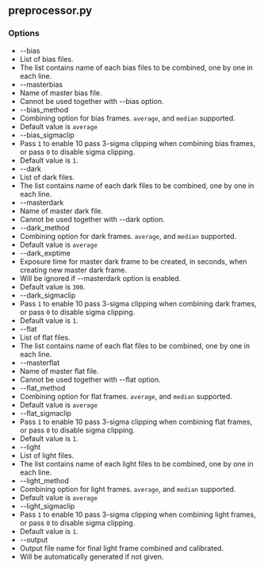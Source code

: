 ## preprocessor.py
### Options
* --bias
 * List of bias files.
 * The list contains name of each bias files to be combined, one by one in each line.
* --masterbias
 * Name of master bias file.
 * Cannot be used together with --bias option.
* --bias_method
 * Combining option for bias frames. ```average```, and ```median``` supported.
 * Default value is ```average```
* --bias_sigmaclip
 * Pass ```1``` to enable 10 pass 3-sigma clipping when combining bias frames, or pass ```0``` to disable sigma clipping.
 * Default value is ```1```.
* --dark
 * List of dark files.
 * The list contains name of each dark files to be combined, one by one in each line.
* --masterdark
 * Name of master dark file.
 * Cannot be used together with --dark option.
* --dark_method
 * Combining option for dark frames. ```average```, and ```median``` supported.
 * Default value is ```average```
* --dark_exptime
 * Exposure time for master dark frame to be created, in seconds, when creating new master dark frame.
 * Will be ignored if --masterdark option is enabled.
 * Default value is ```300```.
* --dark_sigmaclip
 * Pass ```1``` to enable 10 pass 3-sigma clipping when combining dark frames, or pass ```0``` to disable sigma clipping.
 * Default value is ```1```.
* --flat
 * List of flat files.
 * The list contains name of each flat files to be combined, one by one in each line.
* --masterflat
 * Name of master flat file.
 * Cannot be used together with --flat option.
* --flat_method
 * Combining option for flat frames. ```average```, and ```median``` supported.
 * Default value is ```average```
* --flat_sigmaclip
 * Pass ```1``` to enable 10 pass 3-sigma clipping when combining flat frames, or pass ```0``` to disable sigma clipping.
 * Default value is ```1```.
* --light
 * List of light files.
 * The list contains name of each light files to be combined, one by one in each line.
* --light_method
 * Combining option for light frames. ```average```, and ```median``` supported.
 * Default value is ```average```
* --light_sigmaclip
 * Pass ```1``` to enable 10 pass 3-sigma clipping when combining light frames, or pass ```0``` to disable sigma clipping.
 * Default value is ```1```.
* --output
 * Output file name for final light frame combined and calibrated.
 * Will be automatically generated if not given.